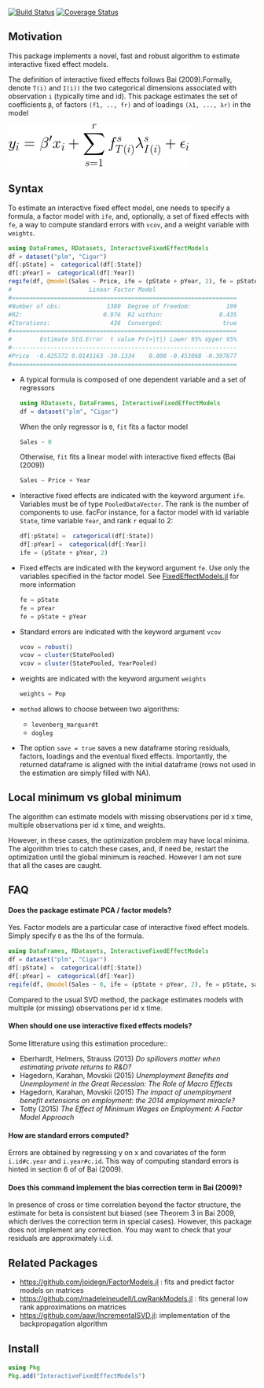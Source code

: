 [![Build Status](https://travis-ci.org/matthieugomez/InteractiveFixedEffectModels.jl.svg?branch=master)](https://travis-ci.org/matthieugomez/InteractiveFixedEffectModels.jl)
[![Coverage Status](https://coveralls.io/repos/matthieugomez/InteractiveFixedEffectModels.jl/badge.svg?branch=master&service=github)](https://coveralls.io/github/matthieugomez/InteractiveFixedEffectModels.jl?branch=master)


## Motivation
This package implements a novel, fast and robust algorithm to estimate interactive fixed effect models. 

The definition of interactive fixed effects follows Bai (2009).Formally, denote `T(i)` and `I(i))` the two categorical dimensions associated with observation `i` (typically time and id).  This package estimates the set of coefficients `β`, of factors `(f1, .., fr)` and of loadings `(λ1, ..., λr)` in the model

![minimization](img/minimization.png)



## Syntax
To estimate an interactive fixed effect model, one needs to specify a formula, a factor model with `ife`, and, optionally, a set of fixed effects with `fe`, a way to compute standard errors with `vcov`, and a weight variable with `weights`.

```julia
using DataFrames, RDatasets, InteractiveFixedEffectModels
df = dataset("plm", "Cigar")
df[:pState] =  categorical(df[:State])
df[:pYear] =  categorical(df[:Year])
regife(df, @model(Sales ~ Price, ife = (pState + pYear, 2), fe = pState, save = true))
#                      Linear Factor Model                      
#================================================================
#Number of obs:             1380  Degree of freedom:          199
#R2:                       0.976  R2 within:                0.435
#Iterations:                 436  Converged:                 true
#================================================================
#        Estimate Std.Error  t value Pr(>|t|) Lower 95% Upper 95%
#----------------------------------------------------------------
#Price  -0.425372 0.0141163 -30.1334    0.000 -0.453068 -0.397677
#================================================================
```

- A typical formula is composed of one dependent variable and a set of  regressors
	```julia
	using RDatasets, DataFrames, InteractiveFixedEffectModels
	df = dataset("plm", "Cigar")
	```

	When the only regressor is `0`, `fit` fits a factor model
	```julia
	Sales ~ 0
	```

	Otherwise, `fit` fits a linear model with interactive fixed effects (Bai (2009))
	```julia
	Sales ~ Price + Year
	```
- Interactive fixed effects are indicated with the keyword argument `ife`. Variables must be of type `PooledDataVector`. The rank is the number of components to use. facFor instance, for a factor model with id variable `State`, time variable `Year`, and rank `r` equal to 2:

	```julia
	df[:pState] =  categorical(df[:State])
	df[:pYear] =  categorical(df[:Year])
	ife = (pState + pYear, 2)
	```

- Fixed effects are indicated with the keyword argument `fe`. Use only the variables specified in the factor model. See [FixedEffectModels.jl](https://github.com/matthieugomez/FixedEffectModels.jl) for more information

	```julia
	fe = pState
	fe = pYear
	fe = pState + pYear
	```

- Standard errors are indicated with the keyword argument `vcov`
	```julia
	vcov = robust()
	vcov = cluster(StatePooled)
	vcov = cluster(StatePooled, YearPooled)
	```

- weights are indicated with the keyword argument `weights`
	```julia
	weights = Pop
	```

- `method` allows to choose between two algorithms:
	- `levenberg_marquardt`
	- `dogleg` 

- The option `save = true` saves a new dataframe storing residuals, factors, loadings and the eventual fixed effects. Importantly, the returned dataframe is aligned with the initial dataframe (rows not used in the estimation are simply filled with NA).




## Local minimum vs global minimum
The algorithm can estimate models with missing observations per id x time, multiple observations per id x time, and weights.

However, in these cases, the optimization problem may have local minima. The algorithm tries to catch these cases, and, if need be, restart the optimization until the global minimum is reached. However I am not sure that all the cases are caught. 

## FAQ
#### Does the package estimate PCA / factor models?

Yes. Factor models are a particular case of interactive fixed effect models. Simply specify `0` as the lhs of the formula.
```julia
using DataFrames, RDatasets, InteractiveFixedEffectModels
df = dataset("plm", "Cigar")
df[:pState] =  categorical(df[:State])
df[:pYear] =  categorical(df[:Year])
regife(df, @model(Sales ~ 0, ife = (pState + pYear, 2), fe = pState, save = true))
```
Compared to the usual SVD method, the package estimates models with multiple (or missing) observations per id x time.

#### When should one use interactive fixed effects models?
Some litterature using this estimation procedure::

- Eberhardt, Helmers, Strauss (2013) *Do spillovers matter when estimating private returns to R&D?*
- Hagedorn, Karahan, Movskii (2015) *Unemployment Benefits and Unemployment in the Great Recession: The Role of Macro Effects*
- Hagedorn, Karahan, Movskii (2015) *The impact of unemployment benefit extensions on employment: the 2014 employment miracle?* 
- Totty (2015) *The Effect of Minimum Wages on Employment: A Factor Model Approach*

#### How are standard errors computed?
Errors are obtained by regressing y on x and covariates of the form `i.id#c.year` and `i.year#c.id`. This way of computing standard errors is hinted in section 6 of of Bai (2009).


#### Does this command implement the bias correction term in Bai (2009)?
In presence of cross or time correlation beyond the factor structure, the estimate for beta is consistent but biased (see Theorem 3 in Bai 2009, which derives the correction term in special cases). However, this package does not implement any correction. You may want to check that your residuals are approximately i.i.d.



## Related Packages
- https://github.com/joidegn/FactorModels.jl : fits and predict factor models on matrices
- https://github.com/madeleineudell/LowRankModels.jl : fits general low rank approximations on matrices
- https://github.com/aaw/IncrementalSVD.jl: implementation of the backpropagation algorithm

## Install

```julia
using Pkg
Pkg.add("InteractiveFixedEffectModels")
```
